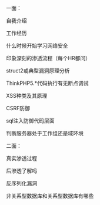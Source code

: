 一面：

自我介绍

工作经历

什么时候开始学习网络安全

印象深刻的渗透流程（每个HR都问）

struct2或典型漏洞原理分析

ThinkPHP5.*代码执行有无断点调试


XSS种类及其原理

CSRF防御

sql注入防御代码层面

判断服务器处于工作组还是域环境



二面：

真实渗透过程

后渗透了解吗

反序列化漏洞

非关系型数据库和关系型数据库有哪些


